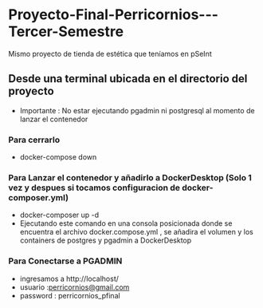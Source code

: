 # Proyecto-Final-Perricornios---Tercer-Semestre
Mismo proyecto de tienda de estética que teníamos en pSeInt

## Desde una terminal ubicada en el directorio del proyecto
- Importante : No estar ejecutando pgadmin ni postgresql al momento de lanzar el contenedor

### Para cerrarlo
- docker-compose down

### Para Lanzar el contenedor y añadirlo a DockerDesktop (Solo 1 vez y despues si tocamos configuracion de docker-composer.yml)
- docker-composer up -d
- Ejecutando este comando en una consola posicionada donde se encuentra el archivo docker.compose.yml , se añadira el volumen y los containers de postgres y pgadmin a DockerDesktop

### Para Conectarse a PGADMIN
- ingresamos a http://localhost/
- usuario :perricornios@gmail.com
- password : perricornios_pfinal
